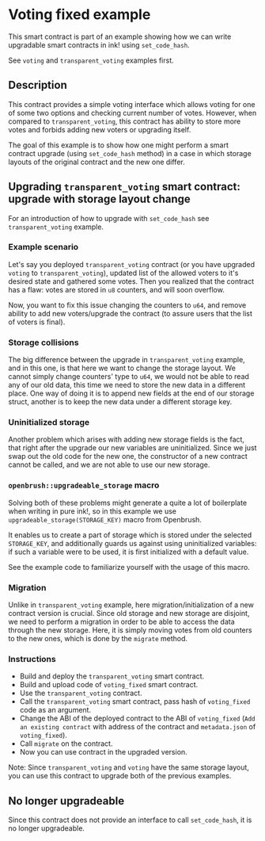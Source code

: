 # Voting fixed example

This smart contract is part of an example showing how we can write upgradable smart contracts in ink! using `set_code_hash`.

See `voting` and `transparent_voting` examples first.

## Description

This contract provides a simple voting interface which allows voting for one of some two options and checking current number of votes.
However, when compared to `transparent_voting`, this contract has ability to store more votes and forbids adding new voters or
upgrading itself.

The goal of this example is to show how one might perform a smart contract upgrade (using `set_code_hash` method) in a case in which
storage layouts of the original contract and the new one differ.

## Upgrading `transparent_voting` smart contract: upgrade with storage layout change

For an introduction of how to upgrade with `set_code_hash` see `transparent_voting` example.

### Example scenario

Let's say you deployed `transparent_voting` contract (or you have upgraded `voting` to `transparent_voting`),
updated list of the allowed voters to it's
desired state and gathered some votes. Then you realized that the contract has a flaw:
votes are stored in `u8` counters, and will soon overflow.

Now, you want to fix this issue changing the counters to `u64`, and remove ability
to add new voters/upgrade the contract (to assure users that the list of voters is final).

### Storage collisions

The big difference between the upgrade in `transparent_voting` example, and in this one, is that here we want to change the storage layout.
We cannot simply change counters' type to `u64`, we would not be able to read any of our
old data, this time we need to store the new data in a different place. One way of doing it is to
append new fields at the end of our storage struct, another is to keep the new data under
a different storage key.

### Uninitialized storage

Another problem which arises with adding new storage fields is the fact, that right after the upgrade our new variables are uninitialized.
Since we just swap out the old code for the new one, the constructor of a new contract cannot be called, and we are not able to use our new storage.

### `openbrush::upgradeable_storage` macro

Solving both of these problems might generate a quite a lot of boilerplate when writing in pure ink!, so in this example we use `upgradeable_storage(STORAGE_KEY)` macro
from Openbrush.

It enables us to create a part of storage which is stored under the selected `STORAGE_KEY`, and additionally guards us against using uninitialized variables:
if such a variable were to be used, it is first initialized with a default value.

See the example code to familiarize yourself with the usage of this macro.

### Migration

Unlike in `transparent_voting` example, here migration/initialization of a new contract version is crucial.
Since old storage and new storage are disjoint, we need to perform a migration in order to be able to access the data through the new storage.
Here, it is simply moving votes from old counters to the new ones, which is done by the
`migrate` method.

### Instructions
- Build and deploy the `transparent_voting` smart contract.
- Build and upload code of `voting_fixed` smart contract.
- Use the `transparent_voting` contract.
- Call the `transparent_voting` smart contract, pass hash of `voting_fixed` code as an argument.
- Change the ABI of the deployed contract to the ABI of `voting_fixed` (`Add an existing contract` with address of the contract and `metadata.json` of `voting_fixed`).
- Call `migrate` on the contract.
- Now you can use contract in the upgraded version.

Note: Since `transparent_voting` and `voting` have the same storage layout, you can use
this contract to upgrade both of the previous examples.

## No longer upgradeable

Since this contract does not provide an interface to call `set_code_hash`, it is no longer upgradeable.
